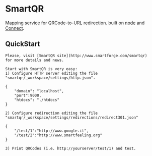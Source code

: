# SmartQR
      
  Mapping service for QRCode-to-URL redirection.
  built on [node](http://nodejs.org) and [Connect](http://github.com/senchalabs/connect).
  

## QuickStart

	Please, visit [SmartQR site](http://www.smartforge.com/smartqr)
	for more details and news.
	
	Start with SmartQR is very easy:
	1) Configure HTTP server editing the file "smartqr/_workspace/settings/http.json".
	
	{
		"domain": "localhost",
		"port":9000,
		"htdocs": "./htdocs"
	}

	2) Configure redirection editing the file "smartqr/_workspace/settings/redirections/redirect301.json"
	
	{
		"/test/1":"http://www.google.it",
		"/test/2":"http://www.smartfeeling.org"
	}
	
	3) Print QRCodes (i.e. http://yourserver/test/1) and test.
